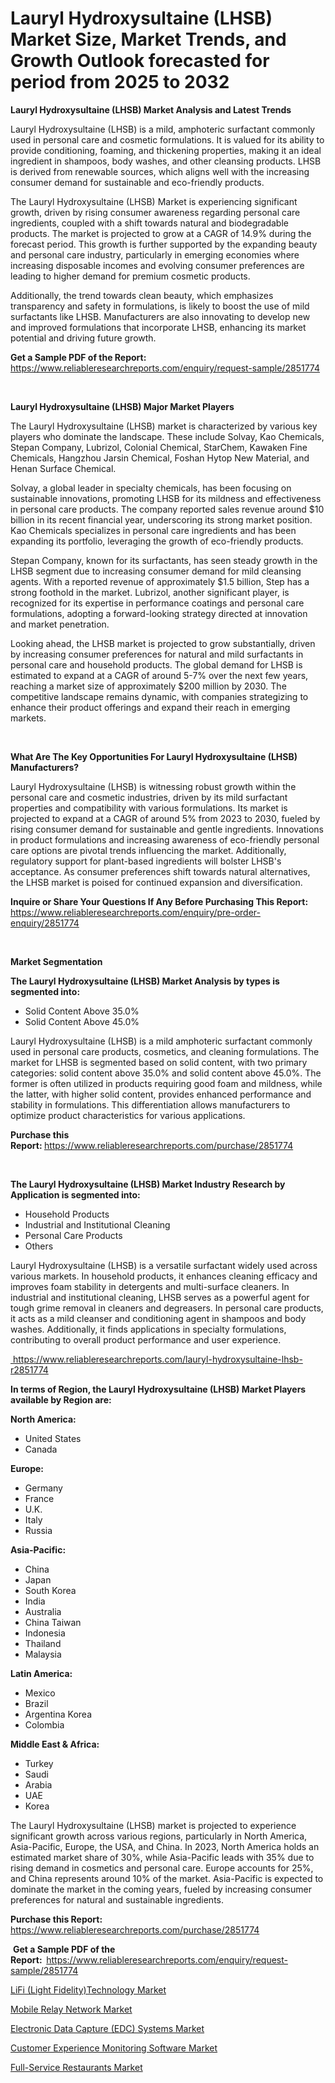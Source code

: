 <p><h1>Lauryl Hydroxysultaine (LHSB) Market Size, Market Trends, and Growth Outlook forecasted for period from 2025 to 2032</h1></p><p><strong>Lauryl Hydroxysultaine (LHSB) Market Analysis and Latest Trends</strong></p>
<p><p>Lauryl Hydroxysultaine (LHSB) is a mild, amphoteric surfactant commonly used in personal care and cosmetic formulations. It is valued for its ability to provide conditioning, foaming, and thickening properties, making it an ideal ingredient in shampoos, body washes, and other cleansing products. LHSB is derived from renewable sources, which aligns well with the increasing consumer demand for sustainable and eco-friendly products.</p><p>The Lauryl Hydroxysultaine (LHSB) Market is experiencing significant growth, driven by rising consumer awareness regarding personal care ingredients, coupled with a shift towards natural and biodegradable products. The market is projected to grow at a CAGR of 14.9% during the forecast period. This growth is further supported by the expanding beauty and personal care industry, particularly in emerging economies where increasing disposable incomes and evolving consumer preferences are leading to higher demand for premium cosmetic products.</p><p>Additionally, the trend towards clean beauty, which emphasizes transparency and safety in formulations, is likely to boost the use of mild surfactants like LHSB. Manufacturers are also innovating to develop new and improved formulations that incorporate LHSB, enhancing its market potential and driving future growth.</p></p>
<p><strong>Get a Sample PDF of the Report:&nbsp;</strong> <a href="https://www.reliableresearchreports.com/enquiry/request-sample/2851774?utm_campaign=32&utm_medium=2&utm_source=Github&utm_content=ia&utm_term=11032025&utm_id=lauryl-hydroxysultaine-lhsb">https://www.reliableresearchreports.com/enquiry/request-sample/2851774</a></p>
<p>&nbsp;</p>
<p><strong>Lauryl Hydroxysultaine (LHSB) Major Market Players</strong></p>
<p><p>The Lauryl Hydroxysultaine (LHSB) market is characterized by various key players who dominate the landscape. These include Solvay, Kao Chemicals, Stepan Company, Lubrizol, Colonial Chemical, StarChem, Kawaken Fine Chemicals, Hangzhou Jarsin Chemical, Foshan Hytop New Material, and Henan Surface Chemical. </p><p>Solvay, a global leader in specialty chemicals, has been focusing on sustainable innovations, promoting LHSB for its mildness and effectiveness in personal care products. The company reported sales revenue around $10 billion in its recent financial year, underscoring its strong market position. Kao Chemicals specializes in personal care ingredients and has been expanding its portfolio, leveraging the growth of eco-friendly products. </p><p>Stepan Company, known for its surfactants, has seen steady growth in the LHSB segment due to increasing consumer demand for mild cleansing agents. With a reported revenue of approximately $1.5 billion, Step has a strong foothold in the market. Lubrizol, another significant player, is recognized for its expertise in performance coatings and personal care formulations, adopting a forward-looking strategy directed at innovation and market penetration.</p><p>Looking ahead, the LHSB market is projected to grow substantially, driven by increasing consumer preferences for natural and mild surfactants in personal care and household products. The global demand for LHSB is estimated to expand at a CAGR of around 5-7% over the next few years, reaching a market size of approximately $200 million by 2030. The competitive landscape remains dynamic, with companies strategizing to enhance their product offerings and expand their reach in emerging markets.</p></p>
<p>&nbsp;</p>
<p><strong>What Are The Key Opportunities For Lauryl Hydroxysultaine (LHSB) Manufacturers?</strong></p>
<p><p>Lauryl Hydroxysultaine (LHSB) is witnessing robust growth within the personal care and cosmetic industries, driven by its mild surfactant properties and compatibility with various formulations. Its market is projected to expand at a CAGR of around 5% from 2023 to 2030, fueled by rising consumer demand for sustainable and gentle ingredients. Innovations in product formulations and increasing awareness of eco-friendly personal care options are pivotal trends influencing the market. Additionally, regulatory support for plant-based ingredients will bolster LHSB's acceptance. As consumer preferences shift towards natural alternatives, the LHSB market is poised for continued expansion and diversification.</p></p>
<p><strong>Inquire or Share Your Questions If Any Before Purchasing This Report:</strong> <a href="https://www.reliableresearchreports.com/enquiry/pre-order-enquiry/2851774?utm_campaign=32&utm_medium=2&utm_source=Github&utm_content=ia&utm_term=11032025&utm_id=lauryl-hydroxysultaine-lhsb">https://www.reliableresearchreports.com/enquiry/pre-order-enquiry/2851774</a></p>
<p>&nbsp;</p>
<p><strong>Market Segmentation</strong></p>
<p><strong>The Lauryl Hydroxysultaine (LHSB) Market Analysis by types is segmented into:</strong></p>
<p><ul><li>Solid Content Above 35.0%</li><li>Solid Content Above 45.0%</li></ul></p>
<p><p>Lauryl Hydroxysultaine (LHSB) is a mild amphoteric surfactant commonly used in personal care products, cosmetics, and cleaning formulations. The market for LHSB is segmented based on solid content, with two primary categories: solid content above 35.0% and solid content above 45.0%. The former is often utilized in products requiring good foam and mildness, while the latter, with higher solid content, provides enhanced performance and stability in formulations. This differentiation allows manufacturers to optimize product characteristics for various applications.</p></p>
<p><strong>Purchase this Report:&nbsp;</strong><a href="https://www.reliableresearchreports.com/purchase/2851774?utm_campaign=32&utm_medium=2&utm_source=Github&utm_content=ia&utm_term=11032025&utm_id=lauryl-hydroxysultaine-lhsb">https://www.reliableresearchreports.com/purchase/2851774</a></p>
<p>&nbsp;</p>
<p><strong>The Lauryl Hydroxysultaine (LHSB) Market Industry Research by Application is segmented into:</strong></p>
<p><ul><li>Household Products</li><li>Industrial and Institutional Cleaning</li><li>Personal Care Products</li><li>Others</li></ul></p>
<p><p>Lauryl Hydroxysultaine (LHSB) is a versatile surfactant widely used across various markets. In household products, it enhances cleaning efficacy and improves foam stability in detergents and multi-surface cleaners. In industrial and institutional cleaning, LHSB serves as a powerful agent for tough grime removal in cleaners and degreasers. In personal care products, it acts as a mild cleanser and conditioning agent in shampoos and body washes. Additionally, it finds applications in specialty formulations, contributing to overall product performance and user experience.</p></p>
<p><a href="https://www.reliableresearchreports.com/lauryl-hydroxysultaine-lhsb-r2851774?utm_campaign=32&utm_medium=2&utm_source=Github&utm_content=ia&utm_term=11032025&utm_id=lauryl-hydroxysultaine-lhsb">&nbsp;https://www.reliableresearchreports.com/lauryl-hydroxysultaine-lhsb-r2851774</a></p>
<p><strong>In terms of Region, the Lauryl Hydroxysultaine (LHSB) Market Players available by Region are:</strong></p>
<p>
    <p> <strong> North America: </strong>
        <ul>
            <li>United States</li>
            <li>Canada</li>
        </ul>
        </p> 
    <p> <strong> Europe: </strong>
        <ul>
            <li>Germany</li>
            <li>France</li>
            <li>U.K.</li>
            <li>Italy</li>
            <li>Russia</li>
        </ul>
        </p> 
    <p> <strong> Asia-Pacific: </strong>
        <ul>
            <li>China</li>
            <li>Japan</li>
            <li>South Korea</li>
            <li>India</li>
            <li>Australia</li>
            <li>China Taiwan</li>
            <li>Indonesia</li>
            <li>Thailand</li>
            <li>Malaysia</li>
        </ul>
        </p> 
    <p> <strong> Latin America: </strong>
        <ul>
            <li>Mexico</li>
            <li>Brazil</li>
            <li>Argentina Korea</li>
            <li>Colombia</li>
        </ul>
        </p> 
    <p> <strong> Middle East & Africa: </strong>
        <ul>
            <li>Turkey</li>
            <li>Saudi</li>
            <li>Arabia</li>
            <li>UAE</li>
            <li>Korea</li>
        </ul>
    </p>
    </p>
<p><p>The Lauryl Hydroxysultaine (LHSB) market is projected to experience significant growth across various regions, particularly in North America, Asia-Pacific, Europe, the USA, and China. In 2023, North America holds an estimated market share of 30%, while Asia-Pacific leads with 35% due to rising demand in cosmetics and personal care. Europe accounts for 25%, and China represents around 10% of the market. Asia-Pacific is expected to dominate the market in the coming years, fueled by increasing consumer preferences for natural and sustainable ingredients.</p></p>
<p><strong>Purchase this Report: </strong><a href="https://www.reliableresearchreports.com/purchase/2851774?utm_campaign=32&utm_medium=2&utm_source=Github&utm_content=ia&utm_term=11032025&utm_id=lauryl-hydroxysultaine-lhsb">https://www.reliableresearchreports.com/purchase/2851774</a></p>
<p>&nbsp;<strong>Get a Sample PDF of the Report:&nbsp;&nbsp;</strong><a href="https://www.reliableresearchreports.com/enquiry/request-sample/2851774?utm_campaign=32&utm_medium=2&utm_source=Github&utm_content=ia&utm_term=11032025&utm_id=lauryl-hydroxysultaine-lhsb">https://www.reliableresearchreports.com/enquiry/request-sample/2851774</a></p>
<p><strong></strong></p>
<p><p><a href="https://github.com/raffadongraffadong/Market-Research-Report-List-1/blob/main/lifi-light-fidelitytechnology-market.md?utm_campaign=32&utm_medium=2&utm_source=Github&utm_content=ia&utm_term=11032025&utm_id=lauryl-hydroxysultaine-lhsb">LiFi (Light Fidelity)Technology Market</a></p><p><a href="https://github.com/abantolemox08/Market-Research-Report-List-1/blob/main/mobile-relay-network-market.md?utm_campaign=32&utm_medium=2&utm_source=Github&utm_content=ia&utm_term=11032025&utm_id=lauryl-hydroxysultaine-lhsb">Mobile Relay Network Market</a></p><p><a href="https://github.com/popupioo/Market-Research-Report-List-1/blob/main/electronic-data-capture-edc-systems-market.md?utm_campaign=32&utm_medium=2&utm_source=Github&utm_content=ia&utm_term=11032025&utm_id=lauryl-hydroxysultaine-lhsb">Electronic Data Capture (EDC) Systems Market</a></p><p><a href="https://github.com/muhjanaidu/Market-Research-Report-List-1/blob/main/customer-experience-monitoring-software-market.md?utm_campaign=32&utm_medium=2&utm_source=Github&utm_content=ia&utm_term=11032025&utm_id=lauryl-hydroxysultaine-lhsb">Customer Experience Monitoring Software Market</a></p><p><a href="https://github.com/briandahm87/Market-Research-Report-List-1/blob/main/full-service-restaurants-market.md?utm_campaign=32&utm_medium=2&utm_source=Github&utm_content=ia&utm_term=11032025&utm_id=lauryl-hydroxysultaine-lhsb">Full-Service Restaurants Market</a></p></p>